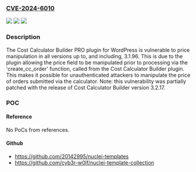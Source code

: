 ### [CVE-2024-6010](https://cve.mitre.org/cgi-bin/cvename.cgi?name=CVE-2024-6010)
![](https://img.shields.io/static/v1?label=Product&message=Cost%20Calculator%20Builder%20PRO&color=blue)
![](https://img.shields.io/static/v1?label=Version&message=*%3C%3D%203.1.96%20&color=brighgreen)
![](https://img.shields.io/static/v1?label=Vulnerability&message=CWE-472%20External%20Control%20of%20Assumed-Immutable%20Web%20Parameter&color=brighgreen)

### Description

The Cost Calculator Builder PRO plugin for WordPress is vulnerable to price manipulation in all versions up to, and including, 3.1.96. This is due to the plugin allowing the price field to be manipulated prior to processing via the 'create_cc_order' function, called from the Cost Calculator Builder plugin. This makes it possible for unauthenticated attackers to manipulate the price of orders submitted via the calculator. Note: this vulnerability was partially patched with the release of Cost Calculator Builder version 3.2.17.

### POC

#### Reference
No PoCs from references.

#### Github
- https://github.com/20142995/nuclei-templates
- https://github.com/cyb3r-w0lf/nuclei-template-collection

